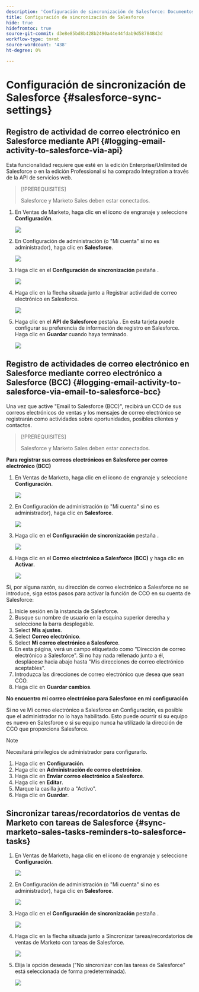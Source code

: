 ```yaml
---
description: 'Configuración de sincronización de Salesforce: Documentos de Marketo: Documentación del producto'
title: Configuración de sincronización de Salesforce
hide: true
hidefromtoc: true
source-git-commit: d3e8e85bd8b428b2490a44e44fdab9d58784843d
workflow-type: tm+mt
source-wordcount: '438'
ht-degree: 0%

---
```


# Configuración de sincronización de Salesforce {#salesforce-sync-settings}

## Registro de actividad de correo electrónico en Salesforce mediante API {#logging-email-activity-to-salesforce-via-api}

Esta funcionalidad requiere que esté en la edición Enterprise/Unlimited de Salesforce o en la edición Professional si ha comprado Integration a través de la API de servicios web.

>[!PREREQUISITES]
>
>Salesforce y Marketo Sales deben estar conectados.

1. En Ventas de Marketo, haga clic en el icono de engranaje y seleccione **Configuración**.

   ![](assets/salesforce-sync-settings-1.png)

1. En Configuración de administración (o &quot;Mi cuenta&quot; si no es administrador), haga clic en **Salesforce**.

   ![](assets/salesforce-sync-settings-2.png)

1. Haga clic en el **Configuración de sincronización** pestaña .

   ![](assets/salesforce-sync-settings-3.png)

1. Haga clic en la flecha situada junto a Registrar actividad de correo electrónico en Salesforce.

   ![](assets/salesforce-sync-settings-4.png)

1. Haga clic en el **API de Salesforce** pestaña . En esta tarjeta puede configurar su preferencia de información de registro en Salesforce. Haga clic en **Guardar** cuando haya terminado.

   ![](assets/salesforce-sync-settings-5.png)

## Registro de actividades de correo electrónico en Salesforce mediante correo electrónico a Salesforce (BCC) {#logging-email-activity-to-salesforce-via-email-to-salesforce-bcc}

Una vez que active &quot;Email to Salesforce (BCC)&quot;, recibirá un CCO de sus correos electrónicos de ventas y los mensajes de correo electrónico se registrarán como actividades sobre oportunidades, posibles clientes y contactos.

>[!PREREQUISITES]
>
>Salesforce y Marketo Sales deben estar conectados.

**Para registrar sus correos electrónicos en Salesforce por correo electrónico (BCC)**

1. En Ventas de Marketo, haga clic en el icono de engranaje y seleccione **Configuración**.

   ![](assets/salesforce-sync-settings-6.png)

1. En Configuración de administración (o &quot;Mi cuenta&quot; si no es administrador), haga clic en **Salesforce**.

   ![](assets/salesforce-sync-settings-7.png)

1. Haga clic en el **Configuración de sincronización** pestaña .

   ![](assets/salesforce-sync-settings-8.png)

1. Haga clic en el **Correo electrónico a Salesforce (BCC)** y haga clic en **Activar**.

   ![](assets/salesforce-sync-settings-9.png)

Si, por alguna razón, su dirección de correo electrónico a Salesforce no se introduce, siga estos pasos para activar la función de CCO en su cuenta de Salesforce:

1. Inicie sesión en la instancia de Salesforce.
1. Busque su nombre de usuario en la esquina superior derecha y seleccione la barra desplegable.
1. Select **Mis ajustes**.
1. Select **Correo electrónico**.
1. Select **Mi correo electrónico a Salesforce**.
1. En esta página, verá un campo etiquetado como &quot;Dirección de correo electrónico a Salesforce&quot;. Si no hay nada rellenado junto a él, desplácese hacia abajo hasta &quot;Mis direcciones de correo electrónico aceptables&quot;.
1. Introduzca las direcciones de correo electrónico que desea que sean CCO.
1. Haga clic en **Guardar cambios**.

**No encuentro mi correo electrónico para Salesforce en mi configuración**

Si no ve Mi correo electrónico a Salesforce en Configuración, es posible que el administrador no lo haya habilitado. Esto puede ocurrir si su equipo es nuevo en Salesforce o si su equipo nunca ha utilizado la dirección de CCO que proporciona Salesforce.

>[!NOTE]
>
>Necesitará privilegios de administrador para configurarlo.

1. Haga clic en **Configuración**.
1. Haga clic en **Administración de correo electrónico**.
1. Haga clic en **Enviar correo electrónico a Salesforce**.
1. Haga clic en **Editar**.
1. Marque la casilla junto a &quot;Activo&quot;.
1. Haga clic en **Guardar**.

## Sincronizar tareas/recordatorios de ventas de Marketo con tareas de Salesforce {#sync-marketo-sales-tasks-reminders-to-salesforce-tasks}

1. En Ventas de Marketo, haga clic en el icono de engranaje y seleccione **Configuración**.

   ![](assets/salesforce-sync-settings-10.png)

1. En Configuración de administración (o &quot;Mi cuenta&quot; si no es administrador), haga clic en **Salesforce**.

   ![](assets/salesforce-sync-settings-11.png)

1. Haga clic en el **Configuración de sincronización** pestaña .

   ![](assets/salesforce-sync-settings-12.png)

1. Haga clic en la flecha situada junto a Sincronizar tareas/recordatorios de ventas de Marketo con tareas de Salesforce.

   ![](assets/salesforce-sync-settings-13.png)

1. Elija la opción deseada (&quot;No sincronizar con las tareas de Salesforce&quot; está seleccionada de forma predeterminada).

   ![](assets/salesforce-sync-settings-14.png)
